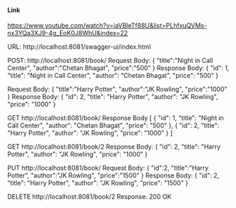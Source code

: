 #### Link

https://www.youtube.com/watch?v=iaVBleTf88U&list=PLhfxuQVMs-nx3YQa3XJ9-4g_EoK0J8WhU&index=22

URL:
http://localhost:8081/swagger-ui/index.html

POST:
http://localhost:8081/book/
Request Body:
{
	"title":"Night in Call Center",
	"author":"Chetan Bhagat",
	"price":"500"
}
Response Body:
{
    "id": 1,
    "title": "Night in Call Center",
    "author": "Chetan Bhagat",
    "price": "500"
}

Request Body:
{
	"title":"Harry Potter",
	"author":"JK Rowling",
	"price":"1000"
}
Response Body:
{
    "id": 2,
    "title": "Harry Potter",
    "author": "JK Rowling",
    "price": "1000"
}

GET
http://localhost:8081/book/
Response Body
[
    {
        "id": 1,
        "title": "Night in Call Center",
        "author": "Chetan Bhagat",
        "price": "500"
    },
    {
        "id": 2,
        "title": "Harry Potter",
        "author": "JK Rowling",
        "price": "1000"
    }
]

GET
http://localhost:8081/book/2
Response Body:
{
    "id": 2,
    "title": "Harry Potter",
    "author": "JK Rowling",
    "price": "1000"
}

PUT
http://localhost:8081/book/
Request Body:
{
    "id":2,
	"title":"Harry Potter",
	"author":"JK Rowling",
	"price":"1500"
}
Response Body:
{
    "id": 2,
    "title": "Harry Potter",
    "author": "JK Rowling",
    "price": "1500"
}

DELETE
http://localhost:8081/book/2
Response:
200 OK


